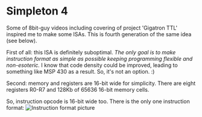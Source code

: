 # Simpleton 4

Some of 8bit-guy videos including covering of project 'Gigatron TTL' inspired me to make some ISAs.
This is fourth generation of the same idea (see below).

First of all: this ISA is definitely suboptimal.
*The only goal is to make instruction format as simple as possible keeping programming flexible and non-esoteric.*
I know that code density could be improved, leading to something like MSP 430 as a result. So, it's not an option. :)

Second: memory and registers are 16-bit wide for simplicity.
There are eight registers R0-R7 and 128Kb of 65636 16-bit memory cells.

So, instruction opcode is 16-bit wide too. There is the only one instruction format:
![Instruction format picture](https://gamedev.ru/files/images/simpleton4.png)